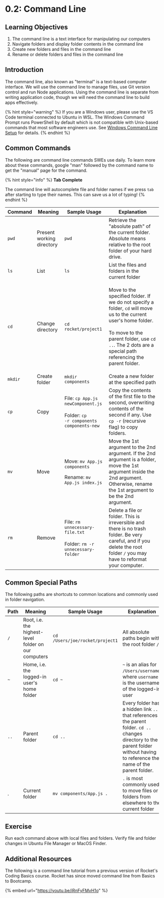 # 0.2: Command Line

## Learning Objectives

1. The command line is a text interface for manipulating our computers
2. Navigate folders and display folder contents in the command line
3. Create new folders and files in the command line
4. Rename or delete folders and files in the command line

## Introduction

The command line, also known as "terminal" is a text-based computer interface. We will use the command line to manage files, use Git version control and run Node applications. Using the command line is separate from writing application code, though we will need the command line to build apps effectively.

{% hint style="warning" %}
If you are a Windows user, please use the VS Code terminal connected to Ubuntu in WSL. The Windows Command Prompt runs PowerShell by default which is not compatible with Unix-based commands that most software engineers use. See [Windows Command Line Setup](../logistics/required-software.md#install-and-setup-windows-subsystem-for-linux-wsl) for details.
{% endhint %}

## Common Commands

The following are command line commands SWEs use daily. To learn more about these commands, google "man" followed by the command name to get the "manual" page for the command.

{% hint style="info" %}
**Tab Complete**

The command line will autocomplete file and folder names if we press `tab` after starting to type their names. This can save us a lot of typing!
{% endhint %}

| Command | Meaning                   | Sample Usage                                                                                                                              | Explanation                                                                                                                                                                                                                                                   |
| ------- | ------------------------- | ----------------------------------------------------------------------------------------------------------------------------------------- | ------------------------------------------------------------------------------------------------------------------------------------------------------------------------------------------------------------------------------------------------------------- |
| `pwd`   | Present working directory | `pwd`                                                                                                                                     | Retrieve the "absolute path" of the current folder. Absolute means relative to the root folder of your hard drive.                                                                                                                                            |
| `ls`    | List                      | `ls`                                                                                                                                      | List the files and folders in the current folder                                                                                                                                                                                                              |
| `cd`    | Change directory          | `cd rocket/project1`                                                                                                                      | <p>Move to the specified folder. If we do not specify a folder, <code>cd</code> will move us to the current user's home folder.<br><br>To move to the parent folder, use <code>cd ..</code>. The 2 dots are a special path referencing the parent folder.</p> |
| `mkdir` | Create folder             | `mkdir components`                                                                                                                        | Create a new folder at the specified path                                                                                                                                                                                                                     |
| `cp`    | Copy                      | <p>File: <code>cp App.js newComponent.js</code><br><code></code><br><code></code>Folder: <code>cp -r components components-new</code></p> | Copy the contents of the first file to the second, overwriting contents of the second if any. Use `cp -r` (recursive flag) to copy folders.                                                                                                                   |
| `mv`    | Move                      | <p>Move: <code>mv App.js components</code></p><p></p><p>Rename: <code>mv App.js index.js</code></p>                                       | Move the 1st argument to the 2nd argument. If the 2nd argument is a folder, move the 1st argument inside the 2nd argument. Otherwise, rename the 1st argument to be the 2nd argument.                                                                         |
| `rm`    | Remove                    | <p>File: <code>rm unnecessary-file.txt</code><br><code></code><br><code></code>Folder: <code>rm -r unnecessary-folder</code></p>          | Delete a file or folder. This is irreversible and there is no trash folder. Be very careful, and if you delete the root folder `/` you may have to reformat your computer.                                                                                    |

## Common Special Paths

The following paths are shortcuts to common locations and commonly used in folder navigation.

| Path | Meaning                                              | Sample Usage                    | Explanation                                                                                                                                                                      |
| ---- | ---------------------------------------------------- | ------------------------------- | -------------------------------------------------------------------------------------------------------------------------------------------------------------------------------- |
| `/`  | Root, i.e. the highest-level folder on our computers | `cd /Users/joe/rocket/project1` | All absolute paths begin with the root folder `/`                                                                                                                                |
| `~`  | Home, i.e. the logged-in user's home folder          | `cd ~`                          | `~` is an alias for `/Users/username`, where `username` is the username of the logged-in user                                                                                    |
| `..` | Parent folder                                        | `cd ..`                         | Every folder has a hidden link `..` that references the parent folder. `cd ..` changes directory to the parent folder without having to reference the name of the parent folder. |
| .    | Current folder                                       | `mv components/App.js .`        | `.` is most commonly used to move files or folders from elsewhere to the current folder                                                                                          |

## Exercise

Run each command above with local files and folders. Verify file and folder changes in Ubuntu File Manager or MacOS Finder.

## Additional Resources

The following is a command line tutorial from a previous version of Rocket's Coding Basics course. Rocket has since moved command line from Basics to Bootcamp.

{% embed url="https://youtu.be/iRnFyFMvH1o" %}
